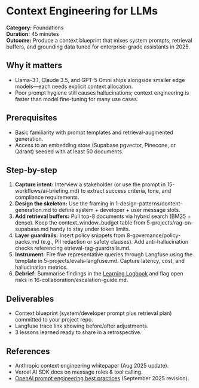 # Context Engineering for LLMs

**Category:** Foundations  
**Duration:** 45 minutes  
**Outcome:** Produce a context blueprint that mixes system prompts, retrieval buffers, and grounding data tuned for enterprise-grade assistants in 2025.

## Why it matters
- Llama-3.1, Claude 3.5, and GPT-5 Omni ships alongside smaller edge models—each needs explicit context allocation.
- Poor prompt hygiene still causes hallucinations; context engineering is faster than model fine-tuning for many use cases.

## Prerequisites
- Basic familiarity with prompt templates and retrieval-augmented generation.
- Access to an embedding store (Supabase pgvector, Pinecone, or Qdrant) seeded with at least 50 documents.

## Step-by-step
1. **Capture intent:** Interview a stakeholder (or use the prompt in 15-workflows/ai-briefing.md) to extract success criteria, tone, and compliance requirements.
2. **Design the skeleton:** Use the framing in  1-design-patterns/content-generation.md to define system + developer + user message slots.
3. **Add retrieval buffers:** Pull top-8 documents via hybrid search (BM25 + dense). Keep the context_window_budget table from  5-projects/rag-on-supabase.md handy to stay under token limits.
4. **Layer guardrails:** Insert policy snippets from  8-governance/policy-packs.md (e.g., PII redaction or safety clauses). Add anti-hallucination checks referencing 
etrieval-rag-guardrails.md.
5. **Instrument:** Fire five representative queries through Langfuse using the template in  5-projects/evals-langfuse.md. Capture latency, cost, and hallucination metrics.
6. **Debrief:** Summarise findings in the [Learning Logbook](../logbook.md) and flag open risks in 16-collaboration/escalation-guide.md.

## Deliverables
- Context blueprint (system/developer prompt plus retrieval plan) committed to your project repo.
- Langfuse trace link showing before/after adjustments.
- 3 lessons learned ready to share in a retrospective.

## References
- Anthropic context engineering whitepaper (Aug 2025 update).
- Vercel AI SDK docs on message roles & tool calling.
- [OpenAI prompt engineering best practices](https://platform.openai.com/docs/guides/prompt-engineering) (September 2025 revision).
